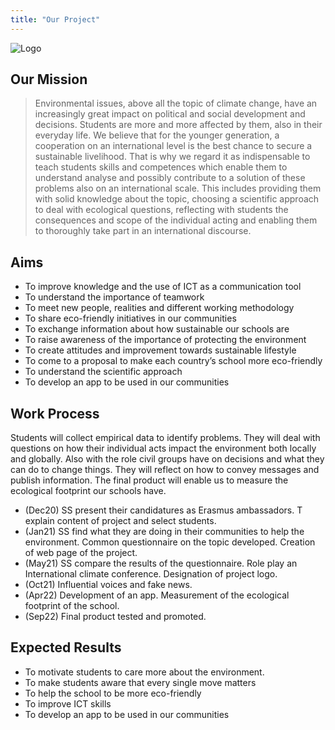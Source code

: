 ```yaml
---
title: "Our Project"
---
```


![Logo](/logo.png)

## Our Mission

> Environmental issues, above all the topic of climate change, have an increasingly great impact on political and social development and decisions. Students are more and more affected by them, also in their everyday life. We believe that for the younger generation, a cooperation on an international level is the best chance to secure a sustainable livelihood. That is why we regard it as indispensable to teach students skills and competences which enable them to understand analyse and possibly contribute to a solution of these problems also on an international scale. This includes providing them with solid knowledge about the topic, choosing a scientific approach to deal with ecological questions, reflecting with students the consequences and scope of the individual acting and enabling them to thoroughly take part in an international discourse.

## Aims

- To improve knowledge and the use of ICT as a communication tool
- To understand the importance of teamwork
- To meet new people, realities and different working methodology
- To share eco-friendly initiatives in our communities
- To exchange information about how sustainable our schools are
- To raise awareness of the importance of protecting the environment
- To create attitudes and improvement towards sustainable lifestyle
- To come to a proposal to make each country’s school more eco-friendly
- To understand the scientific approach
- To develop an app to be used in our communities

## Work Process

Students will collect empirical data to identify problems. They will deal with questions on how their individual acts impact the environment both locally and globally. Also with the role civil groups have on decisions and what they can do to change things. They will reflect on how to convey messages and publish information. The final product will enable us to measure the ecological footprint our schools have.

- (Dec20) SS present their candidatures as Erasmus ambassadors. T explain content of project and select students.
- (Jan21) SS find what they are doing in their communities to help the environment. Common questionnaire on the topic developed. Creation of web page of the project.
- (May21) SS compare the results of the questionnaire. Role play an International climate conference. Designation of project logo.
- (Oct21) Influential voices and fake news.
- (Apr22) Development of an app. Measurement of the ecological footprint of the school.
- (Sep22) Final product tested and promoted.

## Expected Results

- To motivate students to care more about the environment.
- To make students aware that every single move matters
- To help the school to be more eco-friendly
- To improve ICT skills
- To develop an app to be used in our communities
